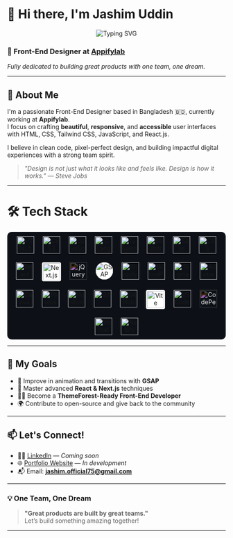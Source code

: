 # 👋 Hi there, I'm Jashim Uddin

<p align="center">
  <img src="https://readme-typing-svg.demolab.com?font=Fira+Code&size=24&duration=4000&pause=1000&center=true&vCenter=true&width=435&lines=Front-End+Designer+at+Appifylab;Building+Pixel+Perfect+UI;One+Team+One+Dream;Loving+React+%26+Tailwind+CSS" alt="Typing SVG" />
</p>

### 🎨 Front-End Designer at [Appifylab](https://appifylab.com)
*Fully dedicated to building great products with one team, one dream.*

---

## 🚀 About Me

I'm a passionate Front-End Designer based in Bangladesh 🇧🇩, currently working at **Appifylab**.  
I focus on crafting **beautiful**, **responsive**, and **accessible** user interfaces with HTML, CSS, Tailwind CSS, JavaScript, and React.js.

I believe in clean code, pixel-perfect design, and building impactful digital experiences with a strong team spirit.  
> _"Design is not just what it looks like and feels like. Design is how it works." — Steve Jobs_

---

# 🛠 Tech Stack

<div align="center" style="display: flex; flex-wrap: wrap; justify-content: center; gap: 20px; padding: 10px; background-color: #0d1117; border-radius: 10px;">

<!-- 💻 Languages -->
<img src="https://img.icons8.com/color/48/html-5--v1.png" alt="HTML5" title="HTML5" width="40"/>
<img src="https://img.icons8.com/color/48/css3.png" alt="CSS3" title="CSS3" width="40"/>
<img src="https://img.icons8.com/color/48/javascript--v1.png" alt="JavaScript" title="JavaScript" width="40"/>
<img src="https://img.icons8.com/color/48/c-programming.png" alt="C Language" title="C Language" width="40"/>

<!-- 🎨 Styling -->
<img src="https://img.icons8.com/color/48/tailwind_css.png" alt="Tailwind CSS" title="Tailwind CSS" width="40"/>
<img src="https://img.icons8.com/color/48/bootstrap.png" alt="Bootstrap" title="Bootstrap" width="40"/>
<img src="https://img.icons8.com/color/48/sass.png" alt="Sass" title="Sass" width="40"/>
<img src="https://img.icons8.com/color/48/css3.png" alt="CSS Modules" title="CSS Modules" width="40"/>

<!-- ⚛️ Frameworks & Libraries -->
<img src="https://img.icons8.com/external-tal-revivo-color-tal-revivo/48/external-react-a-javascript-library-for-building-user-interfaces-logo-color-tal-revivo.png" alt="React" title="React" width="40"/>
<img src="https://cdn.jsdelivr.net/gh/devicons/devicon/icons/nextjs/nextjs-original.svg" alt="Next.js" title="Next.js" width="40" style="background-color: white; border-radius: 4px; padding: 2px;"/>
<img src="https://img.icons8.com/ios-filled/50/jquery.png" alt="jQuery" title="jQuery" width="40" style="filter: invert(1);"/>
<img src="https://assets.codepen.io/16327/internal/avatars/users/default.png?fit=crop&format=auto&height=512&version=1688741522&width=512" alt="GSAP" title="GSAP" width="40" style="border-radius: 50%; background-color: white;"/>

<!-- 🌐 CMS & Platforms -->
<img src="https://cdn.worldvectorlogo.com/logos/shopify.svg" alt="Shopify" title="Shopify" width="40"/>
<img src="https://cdn.worldvectorlogo.com/logos/wordpress-icon.svg" alt="WordPress" title="WordPress" width="40"/>

<!-- 🎨 Design Tools -->
<img src="https://img.icons8.com/color/48/figma--v1.png" alt="Figma" title="Figma" width="40"/>
<img src="https://img.icons8.com/color/48/adobe-xd.png" alt="Adobe XD" title="Adobe XD" width="40"/>
<img src="https://img.icons8.com/color/48/canva.png" alt="Canva" title="Canva" width="40"/>
<img src="https://img.icons8.com/color/48/adobe-photoshop.png" alt="Photoshop" title="Photoshop" width="40"/>
<img src="https://img.icons8.com/color/48/adobe-illustrator.png" alt="Illustrator" title="Illustrator" width="40"/>

<!-- 🧰 Tools -->
<img src="https://img.icons8.com/color/48/git.png" alt="Git" title="Git" width="40"/>
<img src="https://img.icons8.com/ios-glyphs/48/ffffff/github.png" alt="GitHub" title="GitHub" width="40"/>
<img src="https://vitejs.dev/logo.svg" alt="Vite" title="Vite" width="40" style="background-color:white; border-radius:4px; padding:2px;"/>
<img src="https://img.icons8.com/color/48/visual-studio-code-2019.png" alt="VS Code" title="VS Code" width="40"/>
<img src="https://cdn.jsdelivr.net/npm/simple-icons@v9/icons/codepen.svg" alt="CodePen" title="CodePen" width="40" style="filter: invert(1) !important;"/>
<img src="https://assets.vercel.com/image/upload/front/favicon/vercel/favicon.ico" alt="Vercel" title="Vercel" width="40"/>
<img src="https://www.netlify.com/v3/img/components/logomark.png" alt="Netlify" title="Netlify" width="40"/>

</div>

---

## 📌 My Goals

- 🔄 Improve in animation and transitions with **GSAP**
- 🧠 Master advanced **React & Next.js** techniques
- 🧑‍💻 Become a **ThemeForest-Ready Front-End Developer**
- 🌍 Contribute to open-source and give back to the community

---

## 📫 Let's Connect!

- 🧑‍💼 [LinkedIn](https://linkedin.com) — *Coming soon*
- 🌐 [Portfolio Website](https://your-portfolio.com) — *In development*
- 📬 Email: **jashim.official75@gmail.com**

---

### 💡 One Team, One Dream

> **"Great products are built by great teams."**  
Let’s build something amazing together!

---
